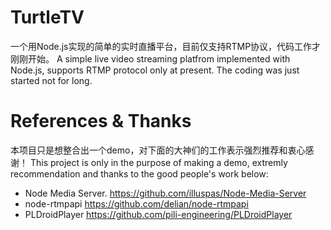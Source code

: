 # TurtleTV
一个用Node.js实现的简单的实时直播平台，目前仅支持RTMP协议，代码工作才刚刚开始。
A simple live video streaming platfrom implemented with Node.js, supports RTMP protocol only at present. The coding was just started not for long.

# References & Thanks
本项目只是想整合出一个demo，对下面的大神们的工作表示强烈推荐和衷心感谢！
This project is only in the purpose of making a demo, extremly recommendation and thanks to the good people's work below:
- Node Media Server.
  https://github.com/illuspas/Node-Media-Server
- node-rtmpapi
  https://github.com/delian/node-rtmpapi
- PLDroidPlayer
  https://github.com/pili-engineering/PLDroidPlayer
